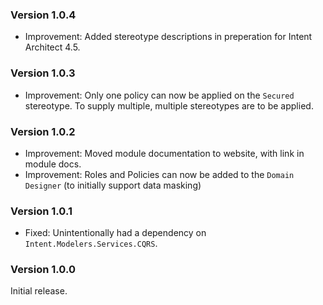 ### Version 1.0.4

- Improvement: Added stereotype descriptions in preperation for Intent Architect 4.5. 

### Version 1.0.3

- Improvement: Only one policy can now be applied on the `Secured` stereotype. To supply multiple, multiple stereotypes are to be applied.

### Version 1.0.2

- Improvement: Moved module documentation to website, with link in module docs.
- Improvement: Roles and Policies can now be added to the `Domain Designer` (to initially support data masking)

### Version 1.0.1

- Fixed: Unintentionally had a dependency on `Intent.Modelers.Services.CQRS`.

### Version 1.0.0

Initial release.